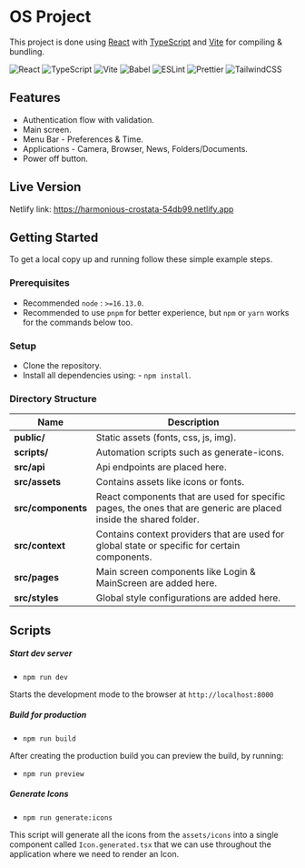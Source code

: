 # OS Project

This project is done using [React](https://reactjs.org/) with [TypeScript](https://www.typescriptlang.org/) and [Vite](https://vitejs.dev/) for compiling & bundling.

![React](https://img.shields.io/badge/-React-61DAFB?logo=react&logoColor=white&style=for-the-badge) ![TypeScript](https://shields.io/badge/TypeScript-3178C6?logo=TypeScript&logoColor=FFF&style=for-the-badge) ![Vite](https://img.shields.io/badge/-Vite-646CFF?logo=vite&logoColor=white&style=for-the-badge) ![Babel](https://img.shields.io/badge/Babel-F9DC3e?style=for-the-badge&logo=babel&logoColor=black) ![ESLint](https://img.shields.io/badge/ESLint-4B3263?style=for-the-badge&logo=eslint&logoColor=white) ![Prettier](https://img.shields.io/badge/-Prettier-F7B93E?logo=prettier&logoColor=white&style=for-the-badge) ![TailwindCSS](https://img.shields.io/badge/tailwindcss-%2338B2AC.svg?style=for-the-badge&logo=tailwind-css&logoColor=white)

## Features

- Authentication flow with validation.
- Main screen.
- Menu Bar - Preferences & Time.
- Applications - Camera, Browser, News, Folders/Documents.
- Power off button.

## Live Version

Netlify link: https://harmonious-crostata-54db99.netlify.app

## Getting Started

To get a local copy up and running follow these simple example steps.

### Prerequisites

- Recommended `node` : `>=16.13.0`.
- Recommended to use `pnpm` for better experience, but `npm` or `yarn` works for the commands below too.

### Setup

- Clone the repository.
- Install all dependencies using: - `npm install`.

### Directory Structure

| Name               | Description                                                                                                       |
| ------------------ | ----------------------------------------------------------------------------------------------------------------- |
| **public/**        | Static assets (fonts, css, js, img).                                                                              |
| **scripts/**       | Automation scripts such as generate-icons.                                                                        |
| **src/api**        | Api endpoints are placed here.                                                                                    |
| **src/assets**     | Contains assets like icons or fonts.                                                                              |
| **src/components** | React components that are used for specific pages, the ones that are generic are placed inside the shared folder. |
| **src/context**    | Contains context providers that are used for global state or specific for certain components.                     |
| **src/pages**      | Main screen components like Login & MainScreen are added here.                                                    |
| **src/styles**     | Global style configurations are added here.                                                                       |

## Scripts

##### Start dev server

- `npm run dev`

Starts the development mode to the browser at `http://localhost:8000`

##### Build for production

- `npm run build`

After creating the production build you can preview the build, by running:

- `npm run preview`

##### Generate Icons

- `npm run generate:icons`

This script will generate all the icons from the `assets/icons` into a single component called `Icon.generated.tsx` that we can use throughout the application where we need to render an Icon.
